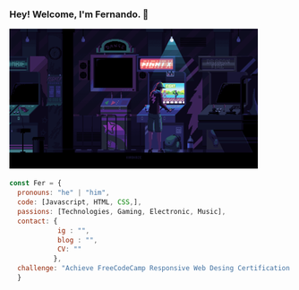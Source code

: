 ### Hey! Welcome, I'm Fernando. 👋

<!--![image](https://github.com/Faerk77/Faerk77/blob/main/vg.gif)-->
<img src="https://github.com/Faerk77/Faerk77/blob/main/vg.gif" alt="playing with an arcade machine"  witdh="250" height="250" />

```js
const Fer = {
  pronouns: "he" | "him",
  code: [Javascript, HTML, CSS,],
  passions: [Technologies, Gaming, Electronic, Music],
  contact: {
            ig : "",
            blog : "",
            CV: ""
           },
  challenge: "Achieve FreeCodeCamp Responsive Web Desing Certification & JavaScript Algorithms and Data Structures",
  } 
```

